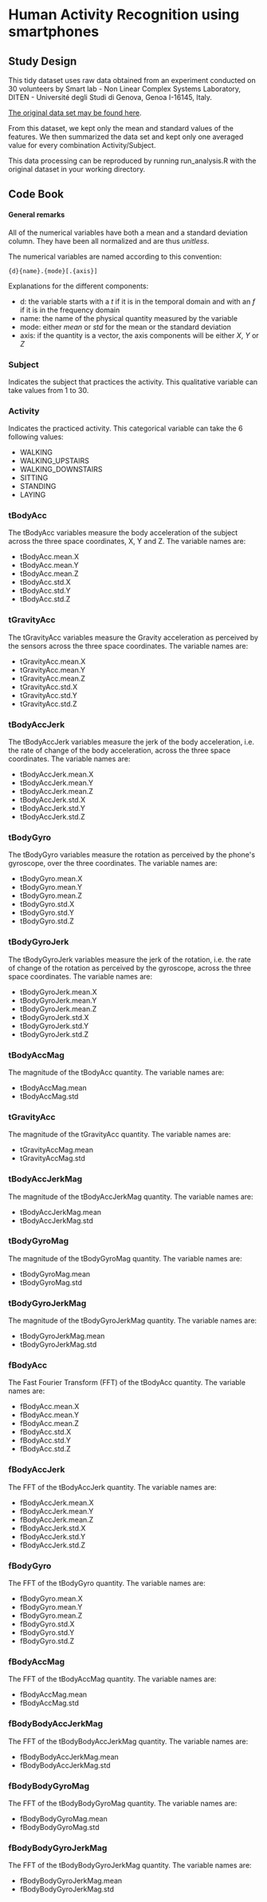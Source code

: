 Human Activity Recognition using smartphones
============================================

Study Design
------------

This tidy dataset uses raw data obtained from an experiment conducted on 30 volunteers
by Smart lab - Non Linear Complex Systems Laboratory, DITEN - Université degli Studi di Genova, Genoa I-16145, Italy. 

[The original data set may be found here](http://archive.ics.uci.edu/ml/datasets/Human+Activity+Recognition+Using+Smartphones).

From this dataset, we kept only the mean and standard values of the features. We then summarized the data set and kept
only one averaged value for every combination Activity/Subject.

This data processing can be reproduced by running run_analysis.R with the original dataset in your working directory.

Code Book
---------

#### General remarks

All of the numerical variables have both a mean and a standard deviation column. They have been all normalized and
are thus _unitless_.

The numerical variables are named according to this convention:

    {d}{name}.{mode}[.{axis}]

Explanations for the different components:

- d: the variable starts with a *t* if it is in the temporal domain and with an *f* if it is in the frequency domain
- name: the name of the physical quantity measured by the variable
- mode: either *mean* or *std* for the mean or the standard deviation
- axis: if the quantity is a vector, the axis components will be either *X*, *Y* or *Z*

### Subject

Indicates the subject that practices the activity. This qualitative variable can take values from 1 to 30.

### Activity

Indicates the practiced activity. This categorical variable can take the 6 following values:

- WALKING
- WALKING_UPSTAIRS
- WALKING_DOWNSTAIRS
- SITTING
- STANDING
- LAYING

### tBodyAcc

The tBodyAcc variables measure the body acceleration of the subject across the three space coordinates, X, Y and Z.
The variable names are:

- tBodyAcc.mean.X
- tBodyAcc.mean.Y
- tBodyAcc.mean.Z
- tBodyAcc.std.X
- tBodyAcc.std.Y
- tBodyAcc.std.Z

### tGravityAcc

The tGravityAcc variables measure the Gravity acceleration as perceived by the sensors across the three space coordinates.
The variable names are:

- tGravityAcc.mean.X
- tGravityAcc.mean.Y
- tGravityAcc.mean.Z
- tGravityAcc.std.X
- tGravityAcc.std.Y
- tGravityAcc.std.Z

### tBodyAccJerk

The tBodyAccJerk variables measure the jerk of the body acceleration, i.e. the rate of change of the body acceleration, across the three space coordinates.
The variable names are:

- tBodyAccJerk.mean.X
- tBodyAccJerk.mean.Y
- tBodyAccJerk.mean.Z
- tBodyAccJerk.std.X
- tBodyAccJerk.std.Y
- tBodyAccJerk.std.Z

### tBodyGyro  

The tBodyGyro variables measure the rotation as perceived by the phone's gyroscope, over the three coordinates.
The variable names are:

- tBodyGyro.mean.X
- tBodyGyro.mean.Y
- tBodyGyro.mean.Z
- tBodyGyro.std.X
- tBodyGyro.std.Y
- tBodyGyro.std.Z

### tBodyGyroJerk

The tBodyGyroJerk variables measure the jerk of the rotation, i.e. the rate of change of the rotation as perceived by the gyroscope,
across the three space coordinates.
The variable names are:

- tBodyGyroJerk.mean.X
- tBodyGyroJerk.mean.Y
- tBodyGyroJerk.mean.Z
- tBodyGyroJerk.std.X
- tBodyGyroJerk.std.Y
- tBodyGyroJerk.std.Z

### tBodyAccMag

The magnitude of the tBodyAcc quantity. The variable names are:

- tBodyAccMag.mean
- tBodyAccMag.std

### tGravityAcc

The magnitude of the tGravityAcc quantity. The variable names are:

- tGravityAccMag.mean
- tGravityAccMag.std

### tBodyAccJerkMag

The magnitude of the tBodyAccJerkMag quantity. The variable names are:

- tBodyAccJerkMag.mean
- tBodyAccJerkMag.std

### tBodyGyroMag 

The magnitude of the tBodyGyroMag quantity. The variable names are:

- tBodyGyroMag.mean
- tBodyGyroMag.std

### tBodyGyroJerkMag

The magnitude of the tBodyGyroJerkMag quantity. The variable names are:

- tBodyGyroJerkMag.mean
- tBodyGyroJerkMag.std

### fBodyAcc

The Fast Fourier Transform (FFT) of the tBodyAcc quantity. The variable names are:

- fBodyAcc.mean.X
- fBodyAcc.mean.Y
- fBodyAcc.mean.Z
- fBodyAcc.std.X
- fBodyAcc.std.Y
- fBodyAcc.std.Z

### fBodyAccJerk

The FFT of the tBodyAccJerk quantity. The variable names are:

- fBodyAccJerk.mean.X
- fBodyAccJerk.mean.Y
- fBodyAccJerk.mean.Z
- fBodyAccJerk.std.X
- fBodyAccJerk.std.Y
- fBodyAccJerk.std.Z

### fBodyGyro

The FFT of the tBodyGyro quantity. The variable names are:

- fBodyGyro.mean.X
- fBodyGyro.mean.Y
- fBodyGyro.mean.Z
- fBodyGyro.std.X
- fBodyGyro.std.Y
- fBodyGyro.std.Z

### fBodyAccMag

The FFT of the tBodyAccMag quantity. The variable names are:

- fBodyAccMag.mean
- fBodyAccMag.std

### fBodyBodyAccJerkMag

The FFT of the tBodyBodyAccJerkMag quantity. The variable names are:

- fBodyBodyAccJerkMag.mean
- fBodyBodyAccJerkMag.std

### fBodyBodyGyroMag

The FFT of the tBodyBodyGyroMag quantity. The variable names are:

- fBodyBodyGyroMag.mean
- fBodyBodyGyroMag.std

### fBodyBodyGyroJerkMag

The FFT of the tBodyBodyGyroJerkMag quantity. The variable names are:

- fBodyBodyGyroJerkMag.mean
- fBodyBodyGyroJerkMag.std
